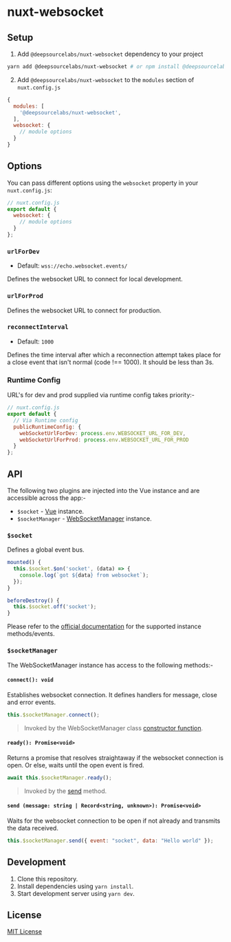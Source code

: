 # nuxt-websocket

## Setup

1. Add `@deepsourcelabs/nuxt-websocket` dependency to your project

```bash
yarn add @deepsourcelabs/nuxt-websocket # or npm install @deepsourcelabs/nuxt-websocket
```

2. Add `@deepsourcelabs/nuxt-websocket` to the `modules` section of `nuxt.config.js`

```js
{
  modules: [
    '@deepsourcelabs/nuxt-websocket',
  ],
  websocket: {
    // module options
  }
}
```

## Options

You can pass different options using the `websocket` property in your `nuxt.config.js`:

```js
// nuxt.config.js
export default {
  websocket: {
    // module options
  }
};
```

### `urlForDev`

- Default: `wss://echo.websocket.events/`

Defines the websocket URL to connect for local development.

### `urlForProd`

Defines the websocket URL to connect for production.

### `reconnectInterval`

- Default: `1000`

Defines the time interval after which a reconnection attempt takes place for a close event that isn't normal (code !== 1000). It should be less than 3s.

### Runtime Config

URL's for dev and prod supplied via runtime config takes priority:-

```js
// nuxt.config.js
export default {
  // Via Runtime config
  publicRuntimeConfig: {
    webSocketUrlForDev: process.env.WEBSOCKET_URL_FOR_DEV,
    webSocketUrlForProd: process.env.WEBSOCKET_URL_FOR_PROD
  }
};
```

## API

The following two plugins are injected into the Vue instance and are accessible across the app:-

- `$socket` - [Vue](https://v2.vuejs.org/v2/api/#Instance-Methods-Events) instance.
- `$socketManager` - [WebSocketManager](https://github.com/deepsourcelabs/nuxt-websocket/blob/docs/update-info/src/templates/WebSocketManager.ts) instance.

### `$socket`

Defines a global event bus.

```js
mounted() {
  this.$socket.$on('socket', (data) => {
    console.log(`got ${data} from websocket`);
  });
}

beforeDestroy() {
  this.$socket.off('socket');
}
```

Please refer to the [official documentation](https://v2.vuejs.org/v2/api/#Instance-Methods-Events) for the supported instance methods/events.

### `$socketManager`

The WebSocketManager instance has access to the following methods:-

#### `connect(): void`

Establishes websocket connection. It defines handlers for message, close and error events.

```js
this.$socketManager.connect();
```

> Invoked by the WebSocketManager class [constructor function](https://github.com/deepsourcelabs/nuxt-websocket/blob/docs/update-info/src/templates/WebSocketManager.ts#L14).

#### `ready(): Promise<void>`

Returns a promise that resolves straightaway if the websocket connection is open. Or else, waits until the open event is fired.

```js
await this.$socketManager.ready();
```

> Invoked by the [send](https://github.com/deepsourcelabs/nuxt-websocket/blob/docs/update-info/src/templates/WebSocketManager.ts#L52-L53) method.

#### `send (message: string | Record<string, unknown>): Promise<void>`

Waits for the websocket connection to be open if not already and transmits the data received.

```js
this.$socketManager.send({ event: "socket", data: "Hello world" });
```

## Development

1. Clone this repository.
2. Install dependencies using `yarn install`.
3. Start development server using `yarn dev`.

## License

[MIT License](https://github.com/deepsourcelabs/nuxt-websocket/blob/main/LICENSE)
